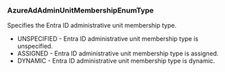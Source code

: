 ### AzureAdAdminUnitMembershipEnumType
Specifies the Entra ID administrative unit membership type.

- UNSPECIFIED - Entra ID administrative unit membership type is unspecified.
- ASSIGNED - Entra ID administrative unit membership type is assigned.
- DYNAMIC - Entra ID administrative unit membership type is dynamic.
